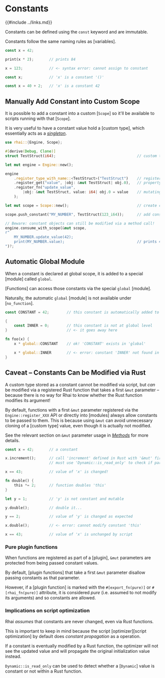 Constants
=========

{{#include ../links.md}}

Constants can be defined using the `const` keyword and are immutable.

Constants follow the same naming rules as [variables].

```rust , no_run
const x = 42;

print(x * 2);       // prints 84

x = 123;            // <- syntax error: cannot assign to constant
```

```rust , no_run
const x;            // 'x' is a constant '()'

const x = 40 + 2;   // 'x' is a constant 42
```


Manually Add Constant into Custom Scope
--------------------------------------

It is possible to add a constant into a custom [`Scope`] so it'll be available to scripts
running with that [`Scope`].

It is very useful to have a constant value hold a [custom type], which essentially acts
as a [_singleton_](../patterns/singleton.md).

```rust , no_run
use rhai::{Engine, Scope};

#[derive(Debug, Clone)]
struct TestStruct(i64);                                     // custom type

let mut engine = Engine::new();

engine
    .register_type_with_name::<TestStruct>("TestStruct")    // register custom type
    .register_get("value", |obj: &mut TestStruct| obj.0),   // property getter
    .register_fn("update_value",
        |obj: &mut TestStruct, value: i64| obj.0 = value    // mutating method
    );

let mut scope = Scope::new();                               // create custom scope

scope.push_constant("MY_NUMBER", TestStruct(123_i64));      // add constant variable

// Beware: constant objects can still be modified via a method call!
engine.consume_with_scope(&mut scope,
r"
    MY_NUMBER.update_value(42);
    print(MY_NUMBER.value);                                 // prints 42
")?;
```


Automatic Global Module
-----------------------

When a constant is declared at global scope, it is added to a special [module] called `global`.

[Functions] can access those constants via the special `global` [module].

Naturally, the automatic `global` [module] is not available under [`no_function`].

```rust , no_run
const CONSTANT = 42;        // this constant is automatically added to 'global'

{
    const INNER = 0;        // this constant is not at global level
}                           // <- it goes away here

fn foo(x) {
    x * global::CONSTANT    // ok! 'CONSTANT' exists in 'global'

    x * global::INNER       // <- error: constant 'INNER' not found in 'global'
}
```


Caveat &ndash; Constants Can be Modified via Rust
------------------------------------------------

A custom type stored as a constant cannot be modified via script, but _can_ be modified via
a registered Rust function that takes a first `&mut` parameter &ndash; because there is no way for
Rhai to know whether the Rust function modifies its argument!

By default, functions with a first `&mut` parameter registered via the `Engine::register_XXX` API
or directly into [modules] always allow constants to be passed to them. This is because using `&mut`
can avoid unnecessary cloning of a [custom type] value, even though it is actually not modified.

See the relevant section on `&mut` parameter usage in [_Methods_](method.md) for more details.

```rust , no_run
const x = 42;       // a constant

x.increment();      // call 'increment' defined in Rust with '&mut' first parameter
                    // must use 'Dynamic::is_read_only' to check if parameter is constant

x == 43;            // value of 'x' is changed!

fn double() {
    this *= 2;      // function doubles 'this'
}

let y = 1;          // 'y' is not constant and mutable

y.double();         // double it...

y == 2;             // value of 'y' is changed as expected

x.double();         // <- error: cannot modify constant 'this'

x == 43;            // value of 'x' is unchanged by script
```

### Pure plugin functions

When functions are registered as part of a [plugin], `&mut` parameters are protected from being
passed constant values.

By default, [plugin functions] that take a first `&mut` parameter disallow passing constants as that
parameter.

However, if a [plugin function] is marked with the `#[export_fn(pure)]` or `#[rhai_fn(pure)]` attribute,
it is considered _pure_ (i.e. assumed to not modify its arguments) and so constants are allowed.

### Implications on script optimization

Rhai _assumes_ that constants are never changed, even via Rust functions.

This is important to keep in mind because the script [optimizer][script optimization]
by default does _constant propagation_ as a operation.

If a constant is eventually modified by a Rust function, the optimizer will not see
the updated value and will propagate the original initialization value instead.

`Dynamic::is_read_only` can be used to detect whether a [`Dynamic`] value is constant or not
within a Rust function.
